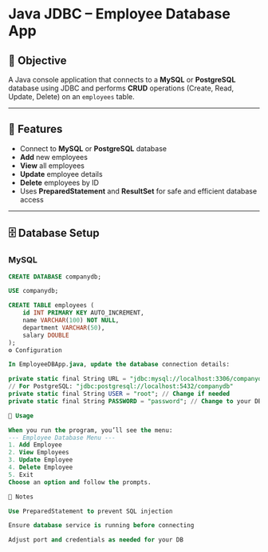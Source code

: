 # Java JDBC – Employee Database App

## 📌 Objective
A Java console application that connects to a **MySQL** or **PostgreSQL** database using JDBC and performs **CRUD** operations (Create, Read, Update, Delete) on an `employees` table.

---

## 🚀 Features
- Connect to **MySQL** or **PostgreSQL** database
- **Add** new employees
- **View** all employees
- **Update** employee details
- **Delete** employees by ID
- Uses **PreparedStatement** and **ResultSet** for safe and efficient database access

---

## 🗄️ Database Setup

### MySQL
```sql
CREATE DATABASE companydb;

USE companydb;

CREATE TABLE employees (
    id INT PRIMARY KEY AUTO_INCREMENT,
    name VARCHAR(100) NOT NULL,
    department VARCHAR(50),
    salary DOUBLE
);
⚙️ Configuration

In EmployeeDBApp.java, update the database connection details:

private static final String URL = "jdbc:mysql://localhost:3306/companydb";
// For PostgreSQL: "jdbc:postgresql://localhost:5432/companydb"
private static final String USER = "root"; // Change if needed
private static final String PASSWORD = "password"; // Change to your DB password

📜 Usage

When you run the program, you’ll see the menu:
--- Employee Database Menu ---
1. Add Employee
2. View Employees
3. Update Employee
4. Delete Employee
5. Exit
Choose an option and follow the prompts.

📝 Notes

Use PreparedStatement to prevent SQL injection

Ensure database service is running before connecting

Adjust port and credentials as needed for your DB
